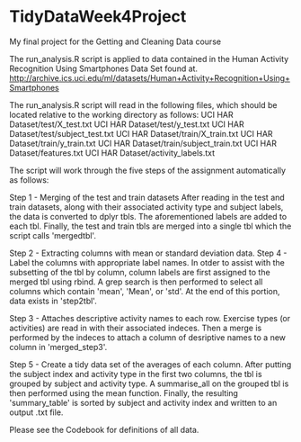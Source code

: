# TidyDataWeek4Project
My final project for the Getting and Cleaning Data course

The run_analysis.R script is applied to data contained in the Human Activity Recognition Using Smartphones Data Set found at. http://archive.ics.uci.edu/ml/datasets/Human+Activity+Recognition+Using+Smartphones

The run_analysis.R script will read in the following files, which should be located relative to the working directory as follows:
UCI HAR Dataset/test/X_test.txt
UCI HAR Dataset/test/y_test.txt
UCI HAR Dataset/test/subject_test.txt
UCI HAR Dataset/train/X_train.txt
UCI HAR Dataset/train/y_train.txt
UCI HAR Dataset/train/subject_train.txt
UCI HAR Dataset/features.txt
UCI HAR Dataset/activity_labels.txt

The script will work through the five steps of the assignment automatically as follows:

Step 1 - Merging of the test and train datasets
After reading in the test and train datasets, along with their associated activity type and subject labels, the data is converted to dplyr tbls.  The aforementioned labels are added to each tbl.  Finally, the test and train tbls are merged into a single tbl which the script calls 'mergedtbl'.

Step 2 - Extracting columns with mean or standard deviation data.
Step 4 - Label the columns with appropriate label names.
In otder to assist with the subsetting of the tbl by column, column labels are first assigned to the merged tbl using rbind.  A grep search is then performed to select all columns which contain 'mean', 'Mean', or 'std'.  At the end of this portion, data exists in 'step2tbl'.

Step 3 - Attaches descriptive activity names to each row.
Exercise types (or activities) are read in with their associated indeces.  Then a merge is performed by the indeces to attach a column of desriptive names to a new column in 'merged_step3'.

Step 5 - Create a tidy data set of the averages of each column.
After putting the subject index and activity type in the first two columns, the tbl is grouped by subject and activity type.  A summarise_all on the grouped tbl is then performed using the mean function.  Finally, the resulting 'summary_table' is sorted by subject and activity index and written to an output .txt file.

Please see the Codebook for definitions of all data.
